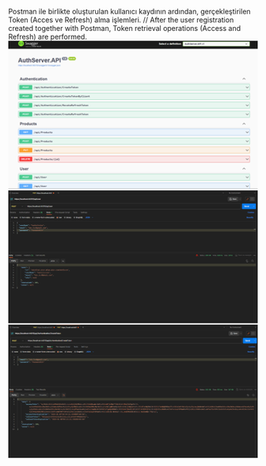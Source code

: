 Postman ile birlikte oluşturulan kullanıcı kaydının ardından, gerçekleştirilen Token (Acces ve Refresh) alma işlemleri. // After the user registration created together with Postman, Token retrieval operations (Access and Refresh) are performed.
![](projectphotos/Swagger.png)
![](projectphotos/PostmanUser.png)
![](projectphotos/PostmanCreateToken.png)
